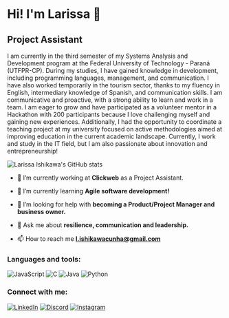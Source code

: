 # Hi! I'm Larissa 💚
## Project Assistant 
I am currently in the third semester of my Systems Analysis and Development program at the Federal University of Technology - Paraná (UTFPR-CP). During my studies, I have gained knowledge in development, including programming languages, management, and communication. I have also worked temporarily in the tourism sector, thanks to my fluency in English, intermediary knowledge of Spanish, and communication skills.
I am communicative and proactive, with a strong ability to learn and work in a team. I am eager to grow and have participated as a volunteer mentor in a Hackathon with 200 participants because I love challenging myself and gaining new experiences. Additionally, I had the opportunity to coordinate a teaching project at my university focused on active methodologies aimed at improving education in the current academic landscape.
Currently, I work and study in the IT field, but I am also passionate about innovation and entrepreneurship! 



![Larissa Ishikawa's GitHub stats](https://github-readme-stats.vercel.app/api?username=larissaiishikawa&theme=shadow_green&show_icons=true)


- 🔭 I’m currently working at **Clickweb** as a Project Assistant.

- 🌱 I’m currently learning **Agile software development!**

- 🤝 I’m looking for help with **becoming a Product/Project Manager and business owner.**

- 💬 Ask me about **resilience, communication and leadership.**

- 📫 How to reach me **l.ishikawacunha@gmail.com**

### Languages and tools:
![JavaScript](https://img.shields.io/badge/JavaScript-000?style=for-the-badge&logo=javascript)
![C](https://img.shields.io/badge/C-000?style=for-the-badge&logo=c)
![Java](https://img.shields.io/badge/Java-000?style=for-the-badge&logo=java)
![Python](https://img.shields.io/badge/Python-000?style=for-the-badge&logo=python)


### Connect with me:
[![LinkedIn](https://img.shields.io/badge/LinkedIn-000?style=for-the-badge&logo=linkedin&logoColor=0E76A8)](https://www.linkedin.com/in/larissaishikawacunha/)
[![Discord](https://img.shields.io/badge/Discord-000?style=for-the-badge&logo=discord)](https://www.discord.com/in/ishikawow/)
[![Instagram](https://img.shields.io/badge/Instagram-000?style=for-the-badge&logo=instagram)](https://www.instagram.com/ishikawalrs/)



